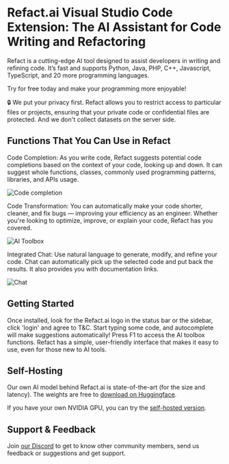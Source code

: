 # Refact.ai Visual Studio Code Extension: The AI Assistant for Code Writing and Refactoring


Refact is a cutting-edge AI tool designed to assist developers in writing and refining code.
It’s fast and supports Python, Java, PHP, C++, Javascript, TypeScript, and 20 more programming languages.

Try for free today and make your programming more enjoyable!

🔒 We put your privacy first. Refact allows you to restrict access to particular files or projects, ensuring that your private code or confidential files are protected. And we don't collect datasets on the server side.



## Functions That You Can Use in Refact

Code Completion: As you write code, Refact suggests potential code completions based on the context of your code, looking up and down. It can suggest whole functions, classes, commonly used programming patterns, libraries, and APIs usage.

![Code completion](vs-completion.jpg)


Code Transformation: You can automatically make your code shorter, cleaner, and fix bugs — improving your efficiency as an engineer. Whether you're looking to optimize, improve, or explain your code, Refact has you covered.

![AI Toolbox](vs-ai-toolbox.jpg)



Integrated Chat: Use natural language to generate, modify, and refine your code. Chat can automatically pick up the selected code and put back the results. It also provides you with documentation links.

![Chat](vs-chat.gif)



## Getting Started

Once installed, look for the Refact.ai logo in the status bar or the sidebar, click 'login' and agree to T&C. Start typing some code, and autocomplete will make suggestions automatically! Press F1 to access the AI toolbox functions. Refact has a simple, user-friendly interface that makes it easy to use, even for those new to AI tools.


## Self-Hosting

Our own AI model behind Refact.ai is state-of-the-art (for the size and latency). The weights are free to [download on Huggingface](https://huggingface.co/smallcloudai).

If you have your own NVIDIA GPU, you can try the [self-hosted version](https://refact.smallcloud.ai/docker).


## Support & Feedback

Join [our Discord](https://www.smallcloud.ai/discord) to get to know other community members, send us feedback or suggestions and get support.


